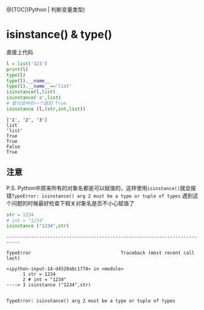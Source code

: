 ﻿@[TOC](Python | 判断变量类型)
# isinstance() & type()
直接上代码
```python
l = list('123')
print(l)
type(l)
type(l).__name__
type(l).__name__=='list'
isinstance(l,list)
isinstance('a',list)
# 是元组中的一个返回 True
isinstance (l,(str,int,list))    
```

    ['1', '2', '3']
    list
    'list'
    True
    True
    False
    True


## 注意
P.S. Python中原来所有的对象名都是可以赋值的，这样使用`isinstance()`就会报错`TypeError: isinstance() arg 2 must be a type or tuple of types` 遇到这个问题的时候最好检查下相关对象名是否不小心赋值了


```python
str = 1234
# int = "1234"
isinstance ("1234",str)   
```


    ---------------------------------------------------------------------------

    TypeError                                 Traceback (most recent call last)

    <ipython-input-14-d4520abc1774> in <module>
          1 str = 1234
          2 # int = "1234"
    ----> 3 isinstance ("1234",str)
    

    TypeError: isinstance() arg 2 must be a type or tuple of types


